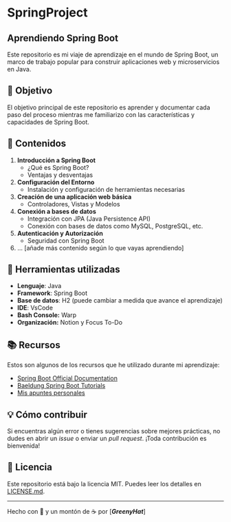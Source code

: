 # SpringProject
## Aprendiendo Spring Boot

Este repositorio es mi viaje de aprendizaje en el mundo de Spring Boot, un marco de trabajo popular para construir aplicaciones web y microservicios en Java.

## 🚀 Objetivo

El objetivo principal de este repositorio es aprender y documentar cada paso del proceso mientras me familiarizo con las características y capacidades de Spring Boot.

## 📘 Contenidos

1. **Introducción a Spring Boot**
   - ¿Qué es Spring Boot?
   - Ventajas y desventajas
2. **Configuración del Entorno**
   - Instalación y configuración de herramientas necesarias
3. **Creación de una aplicación web básica**
   - Controladores, Vistas y Modelos
4. **Conexión a bases de datos**
   - Integración con JPA (Java Persistence API)
   - Conexión con bases de datos como MySQL, PostgreSQL, etc.
5. **Autenticación y Autorización**
   - Seguridad con Spring Boot
6. ... [añade más contenido según lo que vayas aprendiendo]

## 💼 Herramientas utilizadas

- **Lenguaje**: Java
- **Framework**: Spring Boot
- **Base de datos**: H2 (puede cambiar a medida que avance el aprendizaje)
- **IDE**: VsCode
- **Bash Console:** Warp
- **Organización:** Notion y Focus To-Do
 
## 📚 Recursos

Estos son algunos de los recursos que he utilizado durante mi aprendizaje:

- [Spring Boot Official Documentation](https://spring.io/projects/spring-boot)
- [Baeldung Spring Boot Tutorials](https://www.baeldung.com/spring-boot)
- [Mis apuntes personales](https://github.com/GreenyHat/Mis-apuntes-personales-ES/tree/master)

## 💡 Cómo contribuir

Si encuentras algún error o tienes sugerencias sobre mejores prácticas, no dudes en abrir un _issue_ o enviar un _pull request_. ¡Toda contribución es bienvenida!

## 📃 Licencia

Este repositorio está bajo la licencia MIT. Puedes leer los detalles en [LICENSE.md](LICENSE.md).

---

Hecho con 💙 y un montón de ☕ por [**_GreenyHat_**]
